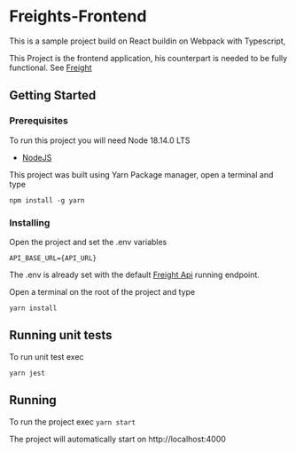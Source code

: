 # Freights-Frontend

This is a sample project build on React buildin on Webpack with Typescript,

This Project is the frontend application, his counterpart is needed to be fully functional. See [Freight](https://github.com/mebur56/Freight)


## Getting Started

### Prerequisites

To run this project you will need Node 18.14.0 LTS
- [NodeJS](https://nodejs.org/en/)

This project was built using Yarn Package manager, open a terminal and type

```npm install -g yarn```

### Installing

Open the project and set the .env variables

```API_BASE_URL={API_URL}```

The .env is already set with the default [Freight Api](https://github.com/mebur56/Freight) running endpoint.

Open a terminal on the root of the project and type

```yarn install```

## Running unit tests

To run unit test exec

```yarn jest ```

## Running

To run the project exec
```yarn start```

The project will automatically start on http://localhost:4000
